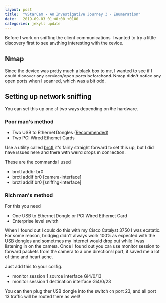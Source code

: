 ```yaml
---
layout: post
title:  "VStarCam - An Investigative Journey 3 - Enumeration"
date:   2019-09-03 01:00:00 +0100
categories: jekyll update
---
```


Before I work on sniffing the client communications, I wanted to try a little discovery first to see anything interesting with the device.

## Nmap
Since the device was pretty much a black box to me, I wanted to see if I could discover any services/open ports beforehand. Nmap didn't notice any open ports when I scanned, which was a bit odd.

## Setting up network sniffing
You can set this up one of two ways depending on the hardware.

### Poor man's method
 * Two USB to Ethernet Dongles ([Recommended](https://www.amazon.com/gp/product/B00M77HMU0/ref=ppx_yo_dt_b_asin_title_o04_s00?ie=UTF8&psc=1))
 * Two PCI Wired Ethernet Cards

Use a utility called [brctl](https://linux.die.net/man/8/brctl), it's fairly straight forward to set this up, but I did have issues here and there with weird drops in connection.

These are the commands I used
 * brctl addbr br0
 * brctl addif br0 [camera-interface]
 * brctl addif br0 [sniffing-interface] 

### Rich man's method
For this you need
 * One USB to Ethernet Dongle or PCI Wired Ethernet Card
 * Enterprise level switch

When I found out I could do this with my Cisco Catalyst 3750 I was ecstatic. For some reason, bridging didn't always work 100% as expected with the USB dongles and sometimes my internet would drop out while I was listening in on the camera. Once I found out you can use monitor session to forward packets from the camera to a one directional port, it saved me a lot of time and heart ache.

Just add this to your config.
 * monitor session 1 source interface Gi4/0/13                                    
 * monitor session 1 destination interface Gi4/0/23

You can then plug ther USB dongle into the switch on port 23, and all port 13 traffic will be routed there as well!